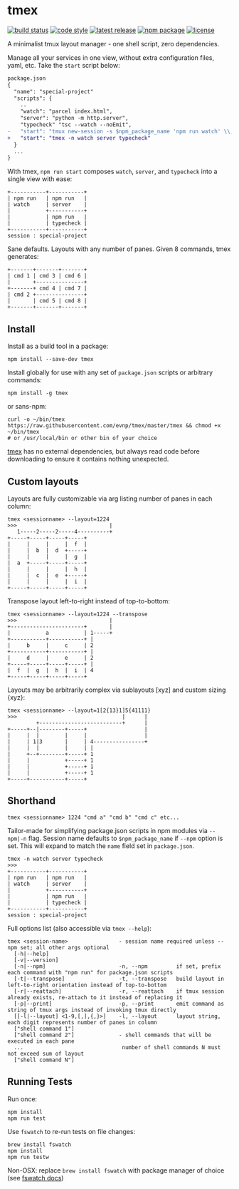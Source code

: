 tmex
========
[![build status](https://img.shields.io/travis/evnp/tmex/master.svg)](https://travis-ci.org/evnp/tmex)
[![code style](https://img.shields.io/badge/code_style-shellcheck-0cc)](https://github.com/koalaman/shellcheck)
[![latest release](https://img.shields.io/github/release/evnp/tmex.svg)](https://github.com/evnp/tmex/releases/latest)
[![npm package](https://img.shields.io/npm/v/tmex.svg)](https://www.npmjs.com/package/tmex)
[![license](https://img.shields.io/github/license/evnp/tmex.svg)](https://github.com/evnp/tmex/blob/master/LICENSE.md)

A minimalist tmux layout manager - one shell script, zero dependencies.

Manage all your services in one view, without extra configuration files, yaml, etc. Take the `start` script below:
```diff
package.json
{
  "name": "special-project"
  "scripts": {
    ..
    "watch": "parcel index.html",
    "server": "python -m http.server",
    "typecheck" "tsc --watch --noEmit",
-   "start": "tmux new-session -s $npm_package_name 'npm run watch' \\; split-window 'npm run server' \\; split-window 'npm run typecheck'"
+   "start": "tmex -n watch server typecheck"
  }
  ...
}
```
With tmex, `npm run start` composes `watch`, `server`, and `typecheck` into a single view with ease:
```
+-----------+-----------+
| npm run   | npm run   |
| watch     | server    |
|           +-----------+
|           | npm run   |
|           | typecheck |
+-----------+-----------+
session : special-project
```
Sane defaults. Layouts with any number of panes. Given 8 commands, tmex generates:
```
+-------+-------+-------+
| cmd 1 | cmd 3 | cmd 6 |
|       +---------------+
+-------+ cmd 4 | cmd 7 |
| cmd 2 +---------------+
|       | cmd 5 | cmd 8 |
+-------+-------+-------+
```

Install
-------
Install as a build tool in a package:
```
npm install --save-dev tmex
```
Install globally for use with any set of `package.json` scripts or arbitrary commands:
```
npm install -g tmex
```
or sans-npm:
```
curl -o ~/bin/tmex https://raw.githubusercontent.com/evnp/tmex/master/tmex && chmod +x ~/bin/tmex
# or /usr/local/bin or other bin of your choice
```
[tmex](https://raw.githubusercontent.com/evnp/tmex/master/tmex) has no external dependencies, but always read code before downloading to ensure it contains nothing unexpected.

Custom layouts
--------------
Layouts are fully customizable via arg listing number of panes in each column:
```
tmex <sessionname> --layout=1224
>>>                             |
   1-----2-----2-----4----------+
+-----+-----+-----+-----+
|     |     |     |  f  |
|     |  b  |  d  +-----+
|     |     |     |  g  |
|  a  +-----+-----+-----+
|     |     |     |  h  |
|     |  c  |  e  +-----+
|     |     |     |  i  |
+-----+-----+-----+-----+
```

Transpose layout left-to-right instead of top-to-bottom:
```
tmex <sessionname> --layout=1224 --transpose
>>>                             |
+-----------------------+       |
|           a           | 1-----+
+-----------+-----------+ |
|     b     |     c     | 2
+-----------+-----------+ |
|     d     |     e     | 2
+-----+-----+-----+-----+ |
|  f  |  g  |  h  |  i  | 4
+-----+-----+-----+-----+
```

Layouts may be arbitrarily complex via sublayouts [xyz] and custom sizing {xyz}:
```
tmex <sessionname> --layout=1[2{13}1]5{41111}
>>>                                 |      |
         +--------------------------+      |
+-----+--|--------+-----+                  |
|     |  |        |     |                  |
|     | 1|3       |     | 4----------------+
|     |  |        |     | |
|     +--+--------+-----+ 1
|     |           +-----+ 1
|     |           +-----+ 1
|     |           +-----+ 1
+-----+-----------+-----+
```

Shorthand
---------
```
tmex <sessionname> 1224 "cmd a" "cmd b" "cmd c" etc...
```
Tailor-made for simplifying package.json scripts in npm modules via `--npm|-n` flag. Session name defaults to `$npm_package_name` if `--npm` option is set. This will expand to match the `name` field set in `package.json`.
```
tmex -n watch server typecheck
>>>
+-----------+-----------+
| npm run   | npm run   |
| watch     | server    |
|           +-----------+
|           | npm run   |
|           | typecheck |
+-----------+-----------+
session : special-project
```

Full options list (also accessible via `tmex --help`):
```
tmex <session-name>                - session name required unless --npm set; all other args optional
  [-h|--help]
  [-v|--version]
  [-n|--npm]                       -n, --npm         if set, prefix each command with "npm run" for package.json scripts
  [-t|--transpose]                 -t, --transpose   build layout in left-to-right orientation instead of top-to-bottom
  [-r|--reattach]                  -r, --reattach    if tmux session already exists, re-attach to it instead of replacing it
  [-p|--print]                     -p, --print       emit command as string of tmux args instead of invoking tmux directly
  [[-l|--layout] <1-9,[,],{,}>]    -l, --layout      layout string, each digit represents number of panes in column
  ["shell command 1"]
  ["shell command 2"]              - shell commands that will be executed in each pane
  ...                               number of shell commands N must not exceed sum of layout
  ["shell command N"]
```

Running Tests
-------------
Run once:
```
npm install
npm run test
```
Use `fswatch` to re-run tests on file changes:
```
brew install fswatch
npm install
npm run testw
```
Non-OSX: replace `brew install fswatch` with package manager of choice (see [fswatch docs](https://github.com/emcrisostomo/fswatch#getting-fswatch))
